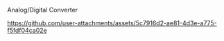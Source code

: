 Analog/Digital Converter

https://github.com/user-attachments/assets/5c7916d2-ae81-4d3e-a775-f5fdf04ca02e

